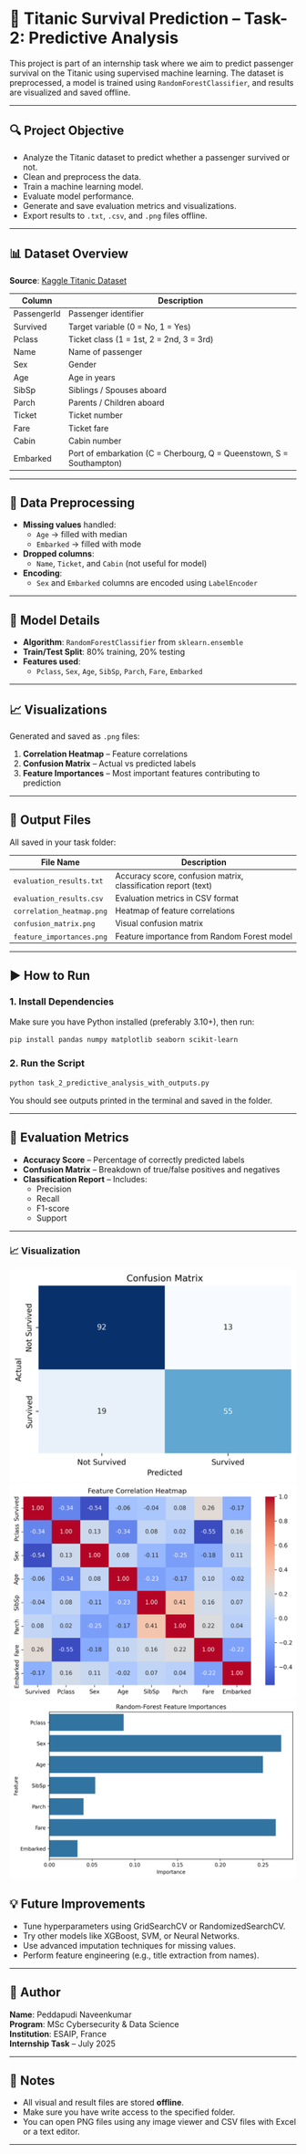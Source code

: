 
# 🚢 Titanic Survival Prediction – Task-2: Predictive Analysis

This project is part of an internship task where we aim to predict passenger survival on the Titanic using supervised machine learning. The dataset is preprocessed, a model is trained using `RandomForestClassifier`, and results are visualized and saved offline.

---

## 🔍 Project Objective

- Analyze the Titanic dataset to predict whether a passenger survived or not.
- Clean and preprocess the data.
- Train a machine learning model.
- Evaluate model performance.
- Generate and save evaluation metrics and visualizations.
- Export results to `.txt`, `.csv`, and `.png` files offline.

---

## 📊 Dataset Overview

**Source**: [Kaggle Titanic Dataset](https://www.kaggle.com/c/titanic/data)

| Column       | Description                            |
|--------------|----------------------------------------|
| PassengerId  | Passenger identifier                   |
| Survived     | Target variable (0 = No, 1 = Yes)      |
| Pclass       | Ticket class (1 = 1st, 2 = 2nd, 3 = 3rd)|
| Name         | Name of passenger                      |
| Sex          | Gender                                 |
| Age          | Age in years                           |
| SibSp        | Siblings / Spouses aboard              |
| Parch        | Parents / Children aboard              |
| Ticket       | Ticket number                          |
| Fare         | Ticket fare                            |
| Cabin        | Cabin number                           |
| Embarked     | Port of embarkation (C = Cherbourg, Q = Queenstown, S = Southampton) |

---

## 🔧 Data Preprocessing

- **Missing values** handled:
  - `Age` → filled with median
  - `Embarked` → filled with mode
- **Dropped columns**:
  - `Name`, `Ticket`, and `Cabin` (not useful for model)
- **Encoding**:
  - `Sex` and `Embarked` columns are encoded using `LabelEncoder`

---

## 🧠 Model Details

- **Algorithm**: `RandomForestClassifier` from `sklearn.ensemble`
- **Train/Test Split**: 80% training, 20% testing
- **Features used**:
  - `Pclass`, `Sex`, `Age`, `SibSp`, `Parch`, `Fare`, `Embarked`

---

## 📈 Visualizations

Generated and saved as `.png` files:

1. **Correlation Heatmap** – Feature correlations
2. **Confusion Matrix** – Actual vs predicted labels
3. **Feature Importances** – Most important features contributing to prediction

---

## 📂 Output Files

All saved in your task folder:

| File Name                     | Description                                      |
|------------------------------|--------------------------------------------------|
| `evaluation_results.txt`     | Accuracy score, confusion matrix, classification report (text) |
| `evaluation_results.csv`     | Evaluation metrics in CSV format                |
| `correlation_heatmap.png`    | Heatmap of feature correlations                  |
| `confusion_matrix.png`       | Visual confusion matrix                          |
| `feature_importances.png`    | Feature importance from Random Forest model      |

---

## ▶ How to Run

### 1. Install Dependencies

Make sure you have Python installed (preferably 3.10+), then run:

```bash
pip install pandas numpy matplotlib seaborn scikit-learn
```

### 2. Run the Script

```bash
python task_2_predictive_analysis_with_outputs.py
```

You should see outputs printed in the terminal and saved in the folder.

---

## 🧪 Evaluation Metrics

- **Accuracy Score** – Percentage of correctly predicted labels
- **Confusion Matrix** – Breakdown of true/false positives and negatives
- **Classification Report** – Includes:
  - Precision
  - Recall
  - F1-score
  - Support

---
### 📈 Visualization

![Bar Chart: Total Orders per Product](confusion_matrix.png)
![Bar Chart: Total Orders per Product](correlation_heatmap.png)
![Bar Chart: Total Orders per Product](feature_importances.png)

## 💡 Future Improvements

- Tune hyperparameters using GridSearchCV or RandomizedSearchCV.
- Try other models like XGBoost, SVM, or Neural Networks.
- Use advanced imputation techniques for missing values.
- Perform feature engineering (e.g., title extraction from names).

---

## 👤 Author

**Name**: Peddapudi Naveenkumar  
**Program**: MSc Cybersecurity & Data Science  
**Institution**: ESAIP, France  
**Internship Task** – July 2025

---

## 📌 Notes

- All visual and result files are stored **offline**.
- Make sure you have write access to the specified folder.
- You can open PNG files using any image viewer and CSV files with Excel or a text editor.

---
